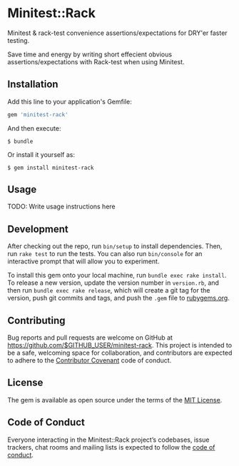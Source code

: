 # Minitest::Rack

Minitest & rack-test convenience assertions/expectations for DRY'er faster testing.

Save time and energy by writing short effecient obvious assertions/expectations with Rack-test when using Minitest.

## Installation

Add this line to your application's Gemfile:

```ruby
gem 'minitest-rack'
```

And then execute:

    $ bundle

Or install it yourself as:

    $ gem install minitest-rack



## Usage

TODO: Write usage instructions here



## Development

After checking out the repo, run `bin/setup` to install dependencies. Then, run `rake test` to run the tests. You can also run `bin/console` for an interactive prompt that will allow you to experiment.

To install this gem onto your local machine, run `bundle exec rake install`. To release a new version, update the version number in `version.rb`, and then run `bundle exec rake release`, which will create a git tag for the version, push git commits and tags, and push the `.gem` file to [rubygems.org](https://rubygems.org).

## Contributing

Bug reports and pull requests are welcome on GitHub at https://github.com/$GITHUB_USER/minitest-rack. This project is intended to be a safe, welcoming space for collaboration, and contributors are expected to adhere to the [Contributor Covenant](http://contributor-covenant.org) code of conduct.

## License

The gem is available as open source under the terms of the [MIT License](https://opensource.org/licenses/MIT).

## Code of Conduct

Everyone interacting in the Minitest::Rack project’s codebases, issue trackers, chat rooms and mailing lists is expected to follow the [code of conduct](https://github.com/kematzy/minitest-rack/blob/master/CODE_OF_CONDUCT.md).
